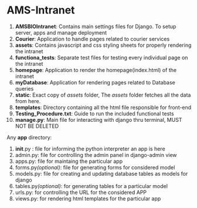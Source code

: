 # AMS-Intranet

1. <strong>AMSBIOIntranet</strong>: Contains main settings files for Django. To setup server, apps and manage deployment
2. <strong>Courier</strong>: Application to handle pages related to courier services
3. <strong>assets</strong>: Contains javascript and css styling sheets for properly rendering the intranet
4. <strong>functiona_tests</strong>: Separate test files for testing every individual page on the intranet
5. <strong>homepage</strong>: Application to render the homepage(index.html) of the intranet
6. <strong>myDatabase</strong>: Application for rendering pages related to Database queries
7. <strong>static</strong>: Exact copy of <i>assets</i> folder, The <i>assets</i> folder fetches all the data from here.
8. <strong>templates</strong>: Directory containing all the html file responsible for front-end
9. <strong>Testing_Procedure.txt</strong>: Guide to run the included functional tests
10. <strong>manage.py</strong>: Main file for interacting with django thru terminal, MUST NOT BE DELETED

Any <strong>app</strong> directory:
1. __init__.py : file for informing the python interpreter an app is here
2. admin.py: file for controlling the admin panel in django-admin view
3. apps.py: file for maintaing the particular app
4. forms.py<i>(optional)</i>: file for generating forms for considered model
5. models.py: file for creating and updating database tables as models for django
6. tables.py<i>(optional)</i>: for generating tables for a particular model
7. urls.py: for controlling the URL for the considered APP
8. views.py: for rendering html templates for the particular app
